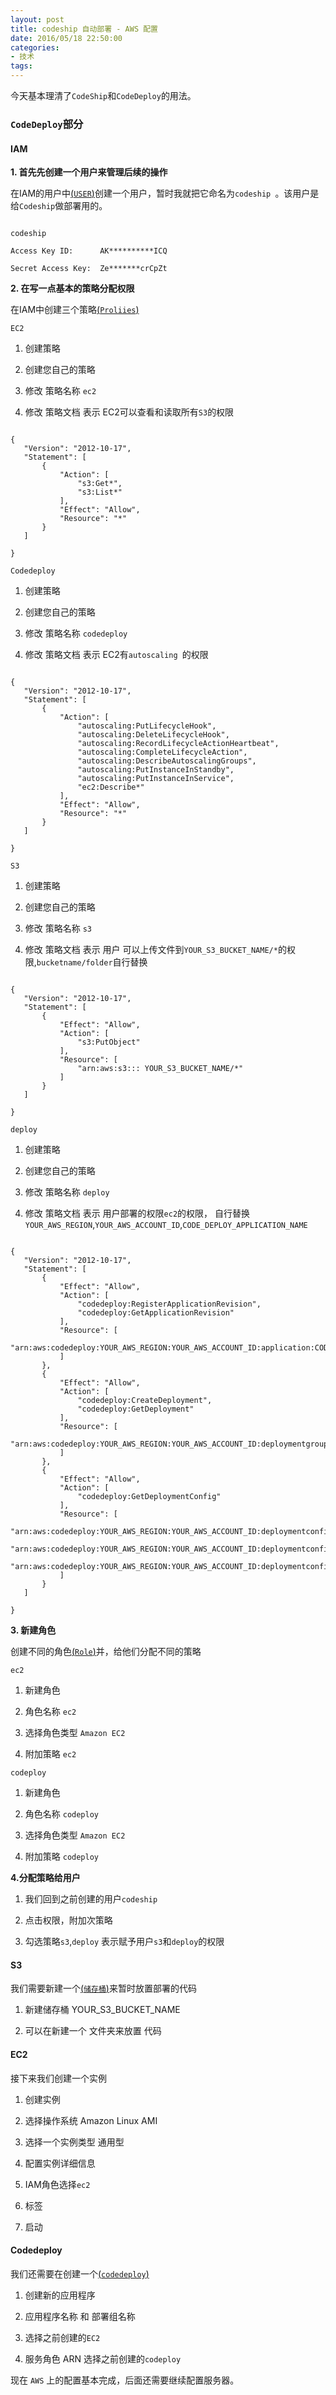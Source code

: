 ```yaml
---
layout: post
title: codeship 自动部署 - AWS 配置
date: 2016/05/18 22:50:00
categories: 
- 技术
tags: 
---
```


今天基本理清了`CodeShip`和`CodeDeploy`的用法。

### `CodeDeploy`部分

#### IAM

**1\. 首先先创建一个用户来管理后续的操作**

在IAM的用户中[(`USER`)](https://console.aws.amazon.com/iam/home?region=us-east-1#users)创建一个用户，暂时我就把它命名为`codeship `。该用户是给`Codeship`做部署用的。

```

codeship

Access Key ID:      AK**********ICQ

Secret Access Key:  Ze*******crCpZt

```

**2\. 在写一点基本的策略分配权限**

在IAM中创建三个策略[(`Proliies`)](https://console.aws.amazon.com/iam/home?region=us-east-1#policies)

`EC2`

1. 创建策略

2. 创建您自己的策略

3. 修改 策略名称 `ec2`

4. 修改 策略文档 表示 EC2可以查看和读取所有`S3`的权限 

```

{
   "Version": "2012-10-17",
   "Statement": [
       {
           "Action": [
               "s3:Get*",
               "s3:List*"
           ],
           "Effect": "Allow",
           "Resource": "*"
       }
   ]

}

```

`Codedeploy`

1. 创建策略

2. 创建您自己的策略

3. 修改 策略名称 `codedeploy`

4. 修改 策略文档 表示 EC2有`autoscaling `的权限 

```

{
   "Version": "2012-10-17",
   "Statement": [
       {
           "Action": [
               "autoscaling:PutLifecycleHook",
               "autoscaling:DeleteLifecycleHook",
               "autoscaling:RecordLifecycleActionHeartbeat",
               "autoscaling:CompleteLifecycleAction",
               "autoscaling:DescribeAutoscalingGroups",
               "autoscaling:PutInstanceInStandby",
               "autoscaling:PutInstanceInService",
               "ec2:Describe*"
           ],
           "Effect": "Allow",
           "Resource": "*"
       }
   ]

}

```    

`S3`

1. 创建策略

2. 创建您自己的策略

3. 修改 策略名称 `s3`

4. 修改 策略文档 表示 用户 可以上传文件到`YOUR_S3_BUCKET_NAME/*`的权限,`bucketname/folder`自行替换

```

{
   "Version": "2012-10-17",
   "Statement": [
       {
           "Effect": "Allow",
           "Action": [
               "s3:PutObject"
           ],
           "Resource": [
               "arn:aws:s3::: YOUR_S3_BUCKET_NAME/*"
           ]
       }
   ]

}

```

`deploy`

1. 创建策略

2. 创建您自己的策略

3. 修改 策略名称 `deploy `

4. 修改 策略文档 表示 用户部署的权限`ec2`的权限， 自行替换`YOUR_AWS_REGION`,`YOUR_AWS_ACCOUNT_ID`,`CODE_DEPLOY_APPLICATION_NAME`

```  

{
   "Version": "2012-10-17",
   "Statement": [     
       {
           "Effect": "Allow",
           "Action": [
               "codedeploy:RegisterApplicationRevision",
               "codedeploy:GetApplicationRevision"
           ],
           "Resource": [
               "arn:aws:codedeploy:YOUR_AWS_REGION:YOUR_AWS_ACCOUNT_ID:application:CODE_DEPLOY_APPLICATION_NAME"
           ]
       },
       {
           "Effect": "Allow",
           "Action": [
               "codedeploy:CreateDeployment",
               "codedeploy:GetDeployment"
           ],
           "Resource": [
               "arn:aws:codedeploy:YOUR_AWS_REGION:YOUR_AWS_ACCOUNT_ID:deploymentgroup:CODE_DEPLOY_APPLICATION_NAME/*"
           ]
       },
       {
           "Effect": "Allow",
           "Action": [
               "codedeploy:GetDeploymentConfig"
           ],
           "Resource": [
               "arn:aws:codedeploy:YOUR_AWS_REGION:YOUR_AWS_ACCOUNT_ID:deploymentconfig:CodeDeployDefault.OneAtATime",
               "arn:aws:codedeploy:YOUR_AWS_REGION:YOUR_AWS_ACCOUNT_ID:deploymentconfig:CodeDeployDefault.HalfAtATime",
               "arn:aws:codedeploy:YOUR_AWS_REGION:YOUR_AWS_ACCOUNT_ID:deploymentconfig:CodeDeployDefault.AllAtOnce"
           ]
       }
   ]

}

```

**3\. 新建角色**

创建不同的角色[(`Role`)](https://console.aws.amazon.com/iam/home?region=us-east-1#roles)并，给他们分配不同的策略

`ec2`

1. 新建角色

2. 角色名称 `ec2`

3. 选择角色类型 `Amazon EC2`

4. 附加策略 `ec2`

`codeploy`

1. 新建角色

2. 角色名称 `codeploy`

3. 选择角色类型 `Amazon EC2`

4. 附加策略 `codeploy`

**4\.分配策略给用户**

1. 我们回到之前创建的用户`codeship`

2. 点击权限，附加次策略

3. 勾选策略`s3`,`deploy` 表示赋予用户`s3`和`deploy`的权限

#### S3

我们需要新建一个[(`储存桶`)](https://console.aws.amazon.com/s3/home?region=us-east-1#)来暂时放置部署的代码

1. 新建储存桶 YOUR_S3_BUCKET_NAME

2. 可以在新建一个 文件夹来放置 代码

#### EC2

接下来我们创建一个实例

1. 创建实例

2. 选择操作系统 Amazon Linux AMI

3. 选择一个实例类型 通用型

4. 配置实例详细信息

5. IAM角色选择`ec2`

6. 标签

6. 启动

#### Codedeploy

我们还需要在创建一个[(`codedeploy`)](https://console.aws.amazon.com/codedeploy/home?region=us-east-1)

1. 创建新的应用程序

2. 应用程序名称 和 部署组名称

3. 选择之前创建的`EC2`

4. 服务角色 ARN 选择之前创建的`codeploy`

现在 `AWS` 上的配置基本完成，后面还需要继续配置服务器。



